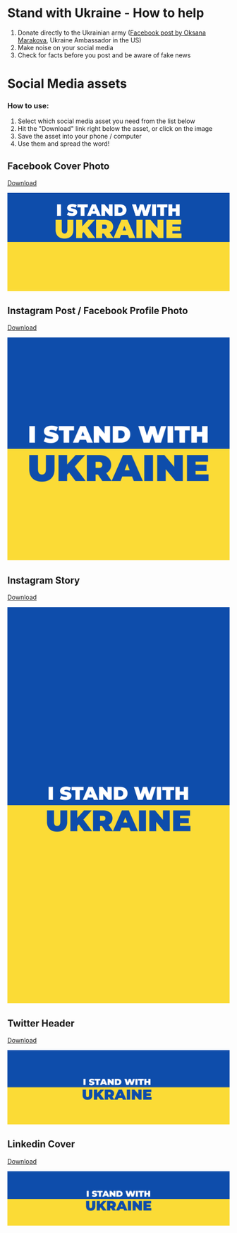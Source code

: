 # Stand with Ukraine - How to help

1. Donate directly to the Ukrainian army ([Facebook post by Oksana Marakova](https://www.facebook.com/oksana.markarova/posts/4897914630285286), Ukraine Ambassador in the US)
2. Make noise on your social media
3. Check for facts before you post and be aware of fake news

# Social Media assets

### How to use:
1. Select which social media asset you need from the list below
2. Hit the "Download" link right below the asset, or click on the image
3. Save the asset into your phone / computer
4. Use them and spread the word!

## Facebook Cover Photo
[Download](https://raw.githubusercontent.com/melissahie/stand-with-ukraine/main/fb-cover.png)

![fb-cover](https://raw.githubusercontent.com/melissahie/stand-with-ukraine/main/fb-cover.png)

## Instagram Post / Facebook Profile Photo
[Download](https://raw.githubusercontent.com/melissahie/stand-with-ukraine/main/instagram-post.png)

![fb-cover](https://raw.githubusercontent.com/melissahie/stand-with-ukraine/main/instagram-post.png)

## Instagram Story
[Download](https://raw.githubusercontent.com/melissahie/stand-with-ukraine/main/instagram-story.png)

![fb-cover](https://raw.githubusercontent.com/melissahie/stand-with-ukraine/main/instagram-story.png)

## Twitter Header
[Download](https://raw.githubusercontent.com/melissahie/stand-with-ukraine/main/twitter-header.png)

![fb-cover](https://raw.githubusercontent.com/melissahie/stand-with-ukraine/main/twitter-header.png)

## Linkedin Cover
[Download](https://raw.githubusercontent.com/melissahie/stand-with-ukraine/main/linkedin-cover.png)

![fb-cover](https://raw.githubusercontent.com/melissahie/stand-with-ukraine/main/linkedin-cover.png)
